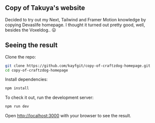 ## Copy of Takuya's website

Decided to try out my Next, Tailwind and Framer Motion knowledge by copying Devaslife homepage. I thought it turned out pretty good, well, besides the Voxeldog.. 😛

## Seeing the result

Clone the repo: 

```bash
git clone https://github.com/kayfgit/copy-of-craftzdog-homepage.git
cd copy-of-craftzdog-homepage
```

Install dependencies:

```bash
npm install
```

To check it out, run the development server:

```bash
npm run dev
```

Open [http://localhost:3000](http://localhost:3000) with your browser to see the result.

